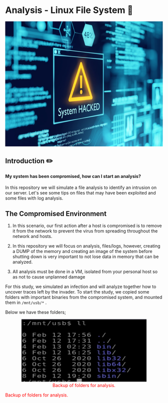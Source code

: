 # Analysis - Linux File System :mag_right:

<p align="center">
  <img width="900" height="400" src="./img/1.png">
</p>

## Introduction :pencil2:

 #### My system has been compromised, how can I start an analysis?

In this repository we will simulate a file analysis to identify an intrusion on our server. Let's see some tips on files that may have been exploited and some files with log analysis.



## The Compromised Environment

1. In this scenario, our first action after a host is compromised is to remove it from the network to prevent the virus from spreading throughout the network and hosts.

2. In this repository we will focus on analysis, files/logs, however, creating a DUMP of the memory and creating an image of the system before shutting down is very important to not lose data in memory that can be analyzed.

3. All analysis must be done in a VM, isolated from your personal host so as not to cause unplanned damage

For this study, we simulated an infection and will analyze together how to uncover traces left by the invader.
To start the study, we copied some folders with important binaries from the compromised system, and mounted them in ```/mnt/usb/*``` .

Below we have these folders;

<p align="center">
  <img width="400" height="200" src="./img/2.png">
  <br>
  <span style="color:red">Backup of folders for analysis.</span>
</p>

<span style="color:red">Backup of folders for analysis.</span>
